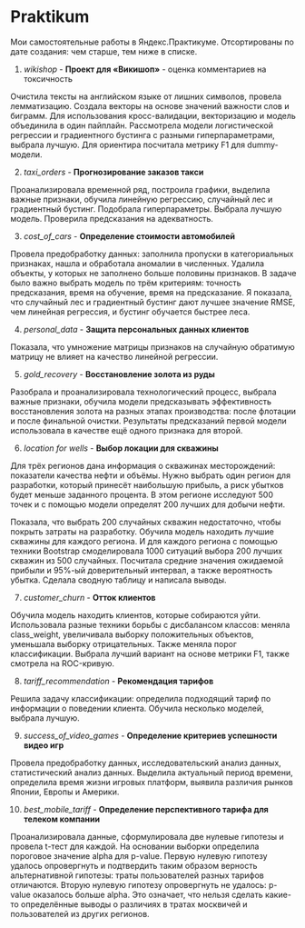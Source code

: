 # Praktikum
Мои самостоятельные работы в Яндекс.Практикуме. Отсортированы по дате создания: чем старше, тем ниже в списке.

1. *wikishop* - **Проект для «Викишоп»** - оценка комментариев на токсичность

Очистила тексты на английском языке от лишних символов, провела лемматизацию. Создала векторы на основе значений важности слов и биграмм. Для использования кросс-валидации, векторизацию и модель объединила в один пайплайн. Рассмотрела модели логистической регрессии и градиентного бустинга с разными гиперпараметрами, выбрала лучшую. Для ориентира посчитала метрику F1 для dummy-модели.

2. *taxi_orders* - **Прогнозирование заказов такси**

Проанализировала временной ряд, построила графики, выделила важные признаки, обучила линейную регрессию, случайный лес и градиентный бустинг. Подобрала гиперпараметры. Выбрала лучшую модель. Проверила предсказания на адекватность.

3. *cost_of_cars* - **Определение стоимости автомобилей**

Провела предобработку данных: заполнила пропуски в категориальных признаках, нашла и обработала аномалии в численных. Удалила объекты, у которых не заполнено больше половины признаков. В задаче было важно выбрать модель по трём критериям: точность предсказания, время на обучение, время на предсказание. Я показала, что случайный лес и градиентный бустинг дают лучшее значение RMSE, чем линейная регрессия, и бустинг обучается быстрее леса.

4. *personal_data* - **Защита персональных данных клиентов**

Показала, что умножение матрицы признаков на случайную обратимую матрицу не влияет на качество линейной регрессии.

5. *gold_recovery* - **Восстановление золота из руды**

Разобрала и проанализировала технологический процесс, выбрала важные признаки, обучила модели предсказывать эффективность восстановления золота на разных этапах производства: после флотации и после финальной очистки. Результаты предсказаний первой модели использовала в качестве ещё одного признака для второй.

6. *location for wells* - **Выбор локации для скважины**

Для трёх регионов дана информация о скважинах месторождений: показатели качества нефти и объёмы. Нужно выбрать один регион для разработки, который принесёт наибольшую прибыль, а риск убытков будет меньше заданного процента. В этом регионе исследуют 500 точек и с помощью модели определят 200 лучших для добычи нефти.

Показала, что выбрать 200 случайных скважин недостаточно, чтобы покрыть затраты на разработку. Обучила модель находить лучшие скважины для каждого региона. И для каждого региона с помощью техники Bootstrap смоделировала 1000 ситуаций выбора 200 лучших скважин из 500 случайных. Посчитала средние значения ожидаемой прибыли и 95%-ый доверительный интервал, а также вероятность убытка. Сделала сводную таблицу и написала выводы.

7. *customer_churn* - **Отток клиентов**

Обучила модель находить клиентов, которые собираются уйти. Использовала разные техники борьбы с дисбалансом классов: меняла class_weight, увеличивала выборку положительных объектов, уменьшала выборку отрицательных. Также меняла порог классификации. Выбрала лучший вариант на основе метрики F1, также смотрела на ROC-кривую.

8. *tariff_recommendation* - **Рекомендация тарифов**

Решила задачу классификации: определила подходящий тариф по информации о поведении клиента. Обучила несколько моделей, выбрала лучшую.

9. *success_of_video_games* - **Определение критериев успешности видео игр** 

Провела предобработку данных, исследовательский анализ данных, статистический анализ данных. Выделила актуальный период времени, определила время жизни игровых платформ, выявила различия рынков Японии, Европы и Америки.

10. *best_mobile_tariff* - **Определение перспективного тарифа для телеком компании**

Проанализировала данные, сформулировала две нулевые гипотезы и провела t-тест для каждой. На основании выборки определила пороговое значение alpha для p-value. Первую нулевую гипотезу удалось опровергнуть и подтвердить таким образом верность альтернативной гипотезы: траты пользователей разных тарифов отличаются. Вторую нулевую гипотезу опровергнуть не удалось: p-value оказалось больше alpha. Это означает, что нельзя сделать какие-то определённые выводы о различиях в тратах москвичей и пользователей из других регионов.
